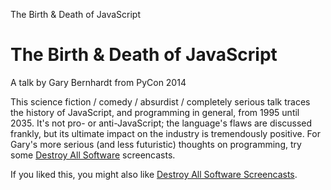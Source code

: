 The Birth & Death of JavaScript

# The Birth & Death of JavaScript

A talk by Gary Bernhardt from PyCon 2014

This science fiction / comedy / absurdist / completely serious talk traces the history of JavaScript, and programming in general, from 1995 until 2035. It's not pro- or anti-JavaScript; the language's flaws are discussed frankly, but its ultimate impact on the industry is tremendously positive. For Gary's more serious (and less futuristic) thoughts on programming, try some [Destroy All Software](https://www.destroyallsoftware.com/screencasts) screencasts.

If you liked this, you might also like [Destroy All Software Screencasts](https://www.destroyallsoftware.com/screencasts).